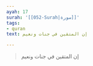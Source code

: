 ```yaml
---
ayah: 17
surah: '[[052-Surah|سورة]]'
tags:
- quran
text: إن المتقين في جنات ونعيم

---
```

> إن المتقين في جنات ونعيم

